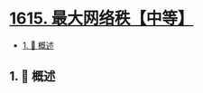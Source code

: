 # [1615. 最大网络秩【中等】](https://github.com/tnotesjs/TNotes.leetcode/tree/main/notes/1615.%20%E6%9C%80%E5%A4%A7%E7%BD%91%E7%BB%9C%E7%A7%A9%E3%80%90%E4%B8%AD%E7%AD%89%E3%80%91)

<!-- region:toc -->

- [1. 📝 概述](#1--概述)

<!-- endregion:toc -->

## 1. 📝 概述
